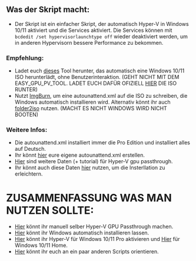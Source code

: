 ## Was der Skript macht:

- Der Skript ist ein einfacher Skript, der automatisch Hyper-V in Windows 10/11 aktiviert und die Services aktiviert. Die Services können mit ```bcdedit /set hypervisorlaunchtype off``` wieder deaktiviert werden, um in anderen Hypervisorn bessere Performance zu bekommen.

### Empfehlung:

- Ladet euch [dieses](https://github.com/ny4rlk0/WindowsMediaCreationTool) Tool herunter, das automatisch eine Windows 10/11 ISO herunterlädt, ohne Benutzerinteraktion. (GEHT NICHT MIT DEM EASY_GPU_PV_TOOL. LADET EUCH DAFÜR OFIZIELL [HIER](https://www.microsoft.com/de-de/software-download/windows11) DIE ISO RUNTER)
- Nutzt [ImgBurn](https://download.imgburn.com/SetupImgBurn_2.5.8.0.exe), um eine autounattend.xml auf die ISO zu schreiben, die Windows automatisch installieren wird. Alternativ könnt ihr auch [folder2iso](https://www.trustfm.net/software/utilities/Folder2Iso.php) nutzen. (MACHT ES NICHT WINDOWS WIRD NICHT BOOTEN)

### Weitere Infos:

- Die autounattend.xml installiert immer die Pro Edition und installiert alles auf Deutsch.
- Ihr könnt [hier](https://schneegans.de/windows/unattend-generator/) eure eigene autounattend.xml erstellen.
- [Hier](https://mega.nz/file/QbFThJaI#NvYXHXOgDFt8a8qQpJeq3mGds4zvBiYvkweqTuXFWvA) sind weitere Daten (+ tutorial) für Hyper-V gpu passthrough.
- Ihr könnt auch diese Daten [hier](https://github.com/jamesstringerparsec/Easy-GPU-PV) nutzen, um die Insterllation zu erleichtern.

# ZUSAMMENFASSUNG WAS MAN NUTZEN SOLLTE:

- [Hier](https://mega.nz/file/cb8mRR6A#beEGn_GP9c7B-4T9UOLHMf7xMiwqhGUvAPrbXQLH3bM) könnt ihr manuell selber Hyper-V GPU Passthrough machen.
- [Hier](https://github.com/jamesstringerparsec/Easy-GPU-PV) könnt ihr Windows automatisch installieren lassen.
- [Hier](github.com/Nico-Shock/Hyper-V-gpu-passthrough-and-other-random-shit-for-me-/releases/download/v.1.0.2/enable-hyper-v_pro.bat) könnt ihr Hyper-V für Windows 10/11 Pro aktivieren und [Hier](github.com/Nico-Shock/Hyper-V-gpu-passthrough-and-other-random-shit-for-me-/releases/download/v.1.0.2/enable-hyper-v_home.bat) für Windows 10/11 Home.
- [Hier](https://github.com/fdcastel/Hyper-V-Automation) könnt ihr euch an ein paar anderen Scripts orientieren.
